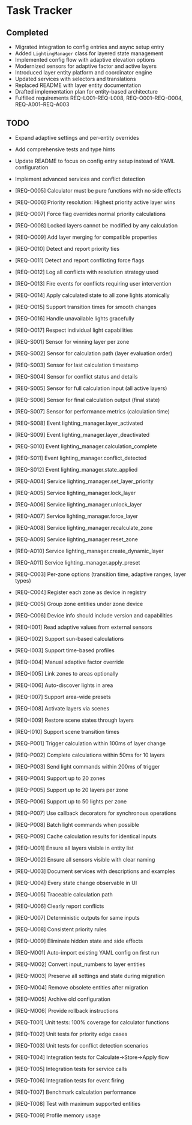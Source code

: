 # Task Tracker

## Completed
- Migrated integration to config entries and async setup entry
- Added `LightingManager` class for layered state management
- Implemented config flow with adaptive elevation options
- Modernized sensors for adaptive factor and active layers
- Introduced layer entity platform and coordinator engine
- Updated services with selectors and translations
- Replaced README with layer entity documentation
- Drafted implementation plan for entity-based architecture
- Fulfilled requirements REQ-L001–REQ-L008, REQ-O001–REQ-O004, REQ-A001–REQ-A003

## TODO
- Expand adaptive settings and per-entity overrides
- Add comprehensive tests and type hints
- Update README to focus on config entry setup instead of YAML configuration
- Implement advanced services and conflict detection

- [REQ-O005] Calculator must be pure functions with no side effects
- [REQ-O006] Priority resolution: Highest priority active layer wins
- [REQ-O007] Force flag overrides normal priority calculations
- [REQ-O008] Locked layers cannot be modified by any calculation
- [REQ-O009] Add layer merging for compatible properties
- [REQ-O010] Detect and report priority ties
- [REQ-O011] Detect and report conflicting force flags
- [REQ-O012] Log all conflicts with resolution strategy used
- [REQ-O013] Fire events for conflicts requiring user intervention
- [REQ-O014] Apply calculated state to all zone lights atomically
- [REQ-O015] Support transition times for smooth changes
- [REQ-O016] Handle unavailable lights gracefully
- [REQ-O017] Respect individual light capabilities
- [REQ-S001] Sensor for winning layer per zone
- [REQ-S002] Sensor for calculation path (layer evaluation order)
- [REQ-S003] Sensor for last calculation timestamp
- [REQ-S004] Sensor for conflict status and details
- [REQ-S005] Sensor for full calculation input (all active layers)
- [REQ-S006] Sensor for final calculation output (final state)
- [REQ-S007] Sensor for performance metrics (calculation time)
- [REQ-S008] Event lighting_manager.layer_activated
- [REQ-S009] Event lighting_manager.layer_deactivated
- [REQ-S010] Event lighting_manager.calculation_complete
- [REQ-S011] Event lighting_manager.conflict_detected
- [REQ-S012] Event lighting_manager.state_applied
- [REQ-A004] Service lighting_manager.set_layer_priority
- [REQ-A005] Service lighting_manager.lock_layer
- [REQ-A006] Service lighting_manager.unlock_layer
- [REQ-A007] Service lighting_manager.force_layer
- [REQ-A008] Service lighting_manager.recalculate_zone
- [REQ-A009] Service lighting_manager.reset_zone
- [REQ-A010] Service lighting_manager.create_dynamic_layer
- [REQ-A011] Service lighting_manager.apply_preset
- [REQ-C003] Per-zone options (transition time, adaptive ranges, layer types)
- [REQ-C004] Register each zone as device in registry
- [REQ-C005] Group zone entities under zone device
- [REQ-C006] Device info should include version and capabilities
- [REQ-I001] Read adaptive values from external sensors
- [REQ-I002] Support sun-based calculations
- [REQ-I003] Support time-based profiles
- [REQ-I004] Manual adaptive factor override
- [REQ-I005] Link zones to areas optionally
- [REQ-I006] Auto-discover lights in area
- [REQ-I007] Support area-wide presets
- [REQ-I008] Activate layers via scenes
- [REQ-I009] Restore scene states through layers
- [REQ-I010] Support scene transition times
- [REQ-P001] Trigger calculation within 100ms of layer change
- [REQ-P002] Complete calculations within 50ms for 10 layers
- [REQ-P003] Send light commands within 200ms of trigger
- [REQ-P004] Support up to 20 zones
- [REQ-P005] Support up to 20 layers per zone
- [REQ-P006] Support up to 50 lights per zone
- [REQ-P007] Use callback decorators for synchronous operations
- [REQ-P008] Batch light commands when possible
- [REQ-P009] Cache calculation results for identical inputs
- [REQ-U001] Ensure all layers visible in entity list
- [REQ-U002] Ensure all sensors visible with clear naming
- [REQ-U003] Document services with descriptions and examples
- [REQ-U004] Every state change observable in UI
- [REQ-U005] Traceable calculation path
- [REQ-U006] Clearly report conflicts
- [REQ-U007] Deterministic outputs for same inputs
- [REQ-U008] Consistent priority rules
- [REQ-U009] Eliminate hidden state and side effects
- [REQ-M001] Auto-import existing YAML config on first run
- [REQ-M002] Convert input_numbers to layer entities
- [REQ-M003] Preserve all settings and state during migration
- [REQ-M004] Remove obsolete entities after migration
- [REQ-M005] Archive old configuration
- [REQ-M006] Provide rollback instructions
- [REQ-T001] Unit tests: 100% coverage for calculator functions
- [REQ-T002] Unit tests for priority edge cases
- [REQ-T003] Unit tests for conflict detection scenarios
- [REQ-T004] Integration tests for Calculate→Store→Apply flow
- [REQ-T005] Integration tests for service calls
- [REQ-T006] Integration tests for event firing
- [REQ-T007] Benchmark calculation performance
- [REQ-T008] Test with maximum supported entities
- [REQ-T009] Profile memory usage
